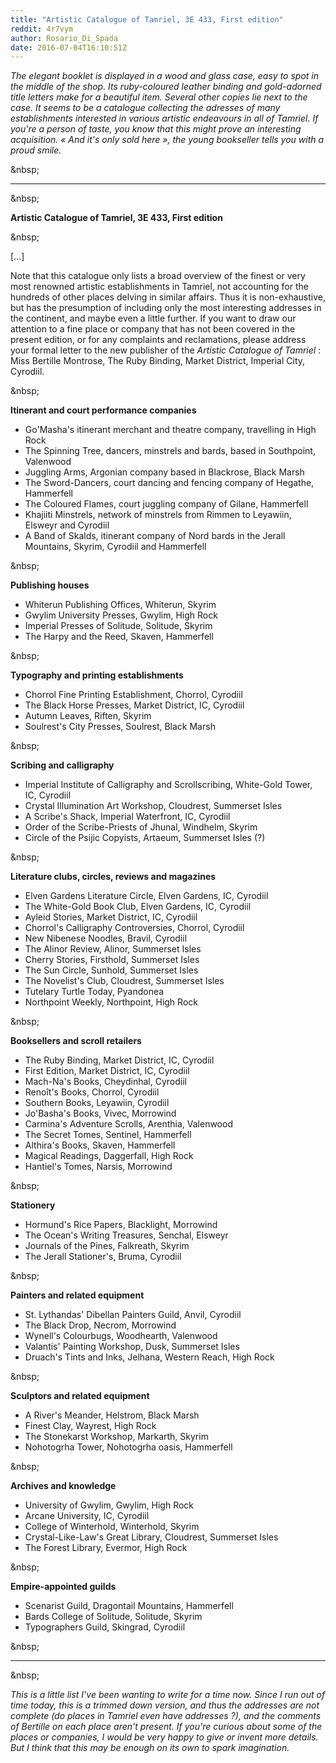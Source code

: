 ```yaml
---
title: "Artistic Catalogue of Tamriel, 3E 433, First edition"
reddit: 4r7vym
author: Rosario_Di_Spada
date: 2016-07-04T16:10:51Z
---
```


*The elegant booklet is displayed in a wood and glass case, easy to spot in the middle of the shop. Its ruby-coloured leather binding and gold-adorned title letters make for a beautiful item. Several other copies lie next to the case. It seems to be a catalogue collecting the adresses of many establishments interested in various artistic endeavours in all of Tamriel. If you're a person of taste, you know that this might prove an interesting acquisition. « And it's only sold here », the young bookseller tells you with a proud smile.*

&amp;nbsp;


_________________________


&amp;nbsp;


**Artistic Catalogue of Tamriel, 3E 433, First edition**


&amp;nbsp;


[...]

Note that this catalogue only lists a broad overview of the finest or very most renowned artistic establishments in Tamriel, not accounting for the hundreds of other places delving in similar affairs. Thus it is non-exhaustive, but has the presumption of including only the most interesting addresses in the continent, and maybe even a little further. If you want to draw our attention to a fine place or company that has not been covered in the present edition, or for any complaints and reclamations, please address your formal letter to the new publisher of the *Artistic Catalogue of Tamriel* : Miss Bertille Montrose, The Ruby Binding, Market District, Imperial City, Cyrodiil.

&amp;nbsp;


**Itinerant and court performance companies**

* Go'Masha's itinerant merchant and theatre company, travelling in High Rock  
* The Spinning Tree, dancers, minstrels and bards, based in Southpoint, Valenwood  
* Juggling Arms, Argonian company based in Blackrose, Black Marsh  
* The Sword-Dancers, court dancing and fencing company of Hegathe, Hammerfell  
* The Coloured Flames, court juggling company of Gilane, Hammerfell  
* Khajiiti Minstrels, network of minstrels from Rimmen to Leyawiin, Elsweyr and Cyrodiil  
* A Band of Skalds, itinerant company of Nord bards in the Jerall Mountains, Skyrim, Cyrodiil and Hammerfell  

&amp;nbsp;


**Publishing houses**

* Whiterun Publishing Offices, Whiterun, Skyrim  
* Gwylim University Presses, Gwylim, High Rock  
* Imperial Presses of Solitude, Solitude, Skyrim  
* The Harpy and the Reed, Skaven, Hammerfell  

&amp;nbsp;


**Typography and printing establishments**

* Chorrol Fine Printing Establishment, Chorrol, Cyrodiil  
* The Black Horse Presses, Market District, IC, Cyrodiil  
* Autumn Leaves, Riften, Skyrim  
* Soulrest's City Presses, Soulrest, Black Marsh  

&amp;nbsp;


**Scribing and calligraphy**

* Imperial Institute of Calligraphy and Scrollscribing, White-Gold Tower, IC, Cyrodiil  
* Crystal Illumination Art Workshop, Cloudrest, Summerset Isles  
* A Scribe's Shack, Imperial Waterfront, IC, Cyrodiil  
* Order of the Scribe-Priests of Jhunal, Windhelm, Skyrim  
* Circle of the Psijic Copyists, Artaeum, Summerset Isles (?)  

&amp;nbsp;


**Literature clubs, circles, reviews and magazines**

* Elven Gardens Literature Circle, Elven Gardens, IC, Cyrodiil  
* The White-Gold Book Club, Elven Gardens, IC, Cyrodiil  
* Ayleid Stories, Market District, IC, Cyrodiil  
* Chorrol's Calligraphy Controversies, Chorrol, Cyrodiil  
* New Nibenese Noodles, Bravil, Cyrodiil  
* The Alinor Review, Alinor, Summerset Isles  
* Cherry Stories, Firsthold, Summerset Isles  
* The Sun Circle, Sunhold, Summerset Isles  
* The Novelist's Club, Cloudrest, Summerset Isles  
* Tutelary Turtle Today, Pyandonea  
* Northpoint Weekly, Northpoint, High Rock  

&amp;nbsp;


**Booksellers and scroll retailers**

* The Ruby Binding, Market District, IC, Cyrodiil  
* First Edition, Market District, IC, Cyrodiil  
* Mach-Na's Books, Cheydinhal, Cyrodiil  
* Renoît's Books, Chorrol, Cyrodiil  
* Southern Books, Leyawiin, Cyrodiil  
* Jo'Basha's Books, Vivec, Morrowind  
* Carmina's Adventure Scrolls, Arenthia, Valenwood  
* The Secret Tomes, Sentinel, Hammerfell  
* Althira's Books, Skaven, Hammerfell  
* Magical Readings, Daggerfall, High Rock  
* Hantiel's Tomes, Narsis, Morrowind  

&amp;nbsp;


**Stationery**

* Hormund's Rice Papers, Blacklight, Morrowind 
* The Ocean's Writing Treasures, Senchal, Elsweyr  
* Journals of the Pines, Falkreath, Skyrim  
* The Jerall Stationer's, Bruma, Cyrodiil  

&amp;nbsp;


**Painters and related equipment**

* St. Lythandas' Dibellan Painters Guild, Anvil, Cyrodiil  
* The Black Drop, Necrom, Morrowind  
* Wynell's Colourbugs, Woodhearth, Valenwood  
* Valantis' Painting Workshop, Dusk, Summerset Isles  
* Druach's Tints and Inks, Jelhana, Western Reach, High Rock  

&amp;nbsp;


**Sculptors and related equipment**

* A River's Meander, Helstrom, Black Marsh  
* Finest Clay, Wayrest, High Rock  
* The Stonekarst Workshop, Markarth, Skyrim  
* Nohotogrha Tower, Nohotogrha oasis, Hammerfell  

&amp;nbsp;


**Archives and knowledge**

* University of Gwylim, Gwylim, High Rock  
* Arcane University, IC, Cyrodiil  
* College of Winterhold, Winterhold, Skyrim  
* Crystal-Like-Law's Great Library, Cloudrest, Summerset Isles  
* The Forest Library, Evermor, High Rock  

&amp;nbsp;


**Empire-appointed guilds**

* Scenarist Guild, Dragontail Mountains, Hammerfell  
* Bards College of Solitude, Solitude, Skyrim  
* Typographers Guild, Skingrad, Cyrodiil  

&amp;nbsp;


_________________________________________

&amp;nbsp;

*This is a little list I've been wanting to write for a time now. Since I run out of time today, this is a trimmed down version, and thus the addresses are not complete (do places in Tamriel even have addresses ?), and the comments of Bertille on each place aren't present. If you're curious about some of the places or companies, I would be very happy to give or invent more details. But I think that this may be enough on its own to spark imagination.*
